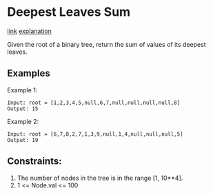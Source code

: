 # Deepest Leaves Sum

[link](https://leetcode.com/problems/deepest-leaves-sum/)
[explanation](https://leetcode.com/problems/deepest-leaves-sum/discuss/1152947/Deepest-Leaves-Sum-or-Short-and-Easy-Solutions-w-Explanation-or-BFS-and-DFS-Approach)

Given the root of a binary tree, return the sum of values of its deepest leaves.


## Examples

Example 1:

```
Input: root = [1,2,3,4,5,null,6,7,null,null,null,null,8]
Output: 15
```

Example 2:

```
Input: root = [6,7,8,2,7,1,3,9,null,1,4,null,null,null,5]
Output: 19
```

## Constraints:
1. The number of nodes in the tree is in the range [1, 10**4].
2. 1 <= Node.val <= 100

